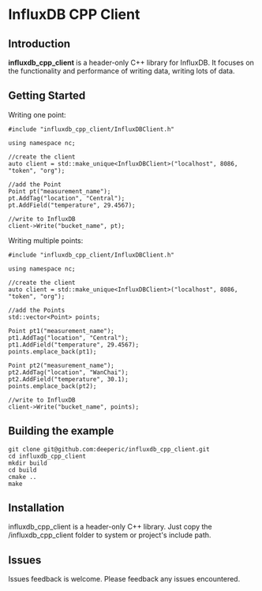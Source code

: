 # InfluxDB CPP Client

## Introduction

**influxdb_cpp_client** is a header-only C++ library for InfluxDB.
It focuses on the functionality and performance of writing data, writing lots of data. 

## Getting Started

Writing one point:

```
#include "influxdb_cpp_client/InfluxDBClient.h"

using namespace nc;

//create the client
auto client = std::make_unique<InfluxDBClient>("localhost", 8086, "token", "org");

//add the Point
Point pt("measurement_name");
pt.AddTag("location", "Central");
pt.AddField("temperature", 29.4567);

//write to InfluxDB
client->Write("bucket_name", pt);

```


Writing multiple points:

```
#include "influxdb_cpp_client/InfluxDBClient.h"

using namespace nc;

//create the client
auto client = std::make_unique<InfluxDBClient>("localhost", 8086, "token", "org");

//add the Points
std::vector<Point> points;

Point pt1("measurement_name");
pt1.AddTag("location", "Central");
pt1.AddField("temperature", 29.4567);
points.emplace_back(pt1);

Point pt2("measurement_name");
pt2.AddTag("location", "WanChai");
pt2.AddField("temperature", 30.1);
points.emplace_back(pt2);

//write to InfluxDB
client->Write("bucket_name", points);

```

## Building the example

```
git clone git@github.com:deeperic/influxdb_cpp_client.git
cd influxdb_cpp_client
mkdir build
cd build
cmake ..
make
```

## Installation

influxdb_cpp_client is a header-only C++ library. Just copy the /influxdb_cpp_client folder to system or project's include path.

## Issues

Issues feedback is welcome. Please feedback any issues encountered. 

